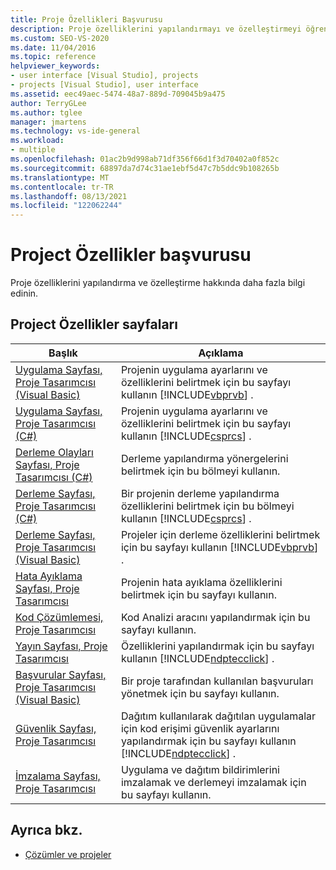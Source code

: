 ```yaml
---
title: Proje Özellikleri Başvurusu
description: Proje özelliklerini yapılandırmayı ve özelleştirmeyi öğrenin.
ms.custom: SEO-VS-2020
ms.date: 11/04/2016
ms.topic: reference
helpviewer_keywords:
- user interface [Visual Studio], projects
- projects [Visual Studio], user interface
ms.assetid: eec49aec-5474-48a7-889d-709045b9a475
author: TerryGLee
ms.author: tglee
manager: jmartens
ms.technology: vs-ide-general
ms.workload:
- multiple
ms.openlocfilehash: 01ac2b9d998ab71df356f66d1f3d70402a0f852c
ms.sourcegitcommit: 68897da7d74c31ae1ebf5d47c7b5ddc9b108265b
ms.translationtype: MT
ms.contentlocale: tr-TR
ms.lasthandoff: 08/13/2021
ms.locfileid: "122062244"
---
```

# <a name="project-properties-reference"></a>Project Özellikler başvurusu

Proje özelliklerini yapılandırma ve özelleştirme hakkında daha fazla bilgi edinin.

## <a name="project-properties-pages"></a>Project Özellikler sayfaları

| Başlık | Açıklama |
| - | - |
| [Uygulama Sayfası, Proje Tasarımcısı (Visual Basic)](../../ide/reference/application-page-project-designer-visual-basic.md) | Projenin uygulama ayarlarını ve özelliklerini belirtmek için bu sayfayı kullanın [!INCLUDE[vbprvb](../../code-quality/includes/vbprvb_md.md)] . |
| [Uygulama Sayfası, Proje Tasarımcısı (C#)](../../ide/reference/application-page-project-designer-csharp.md) | Projenin uygulama ayarlarını ve özelliklerini belirtmek için bu sayfayı kullanın [!INCLUDE[csprcs](../../data-tools/includes/csprcs_md.md)] . |
| [Derleme Olayları Sayfası, Proje Tasarımcısı (C#)](../../ide/reference/build-events-page-project-designer-csharp.md) | Derleme yapılandırma yönergelerini belirtmek için bu bölmeyi kullanın. |
| [Derleme Sayfası, Proje Tasarımcısı (C#)](../../ide/reference/build-page-project-designer-csharp.md) | Bir projenin derleme yapılandırma özelliklerini belirtmek için bu bölmeyi kullanın [!INCLUDE[csprcs](../../data-tools/includes/csprcs_md.md)] . |
| [Derleme Sayfası, Proje Tasarımcısı (Visual Basic)](../../ide/reference/compile-page-project-designer-visual-basic.md) | Projeler için derleme özelliklerini belirtmek için bu sayfayı kullanın [!INCLUDE[vbprvb](../../code-quality/includes/vbprvb_md.md)] . |
| [Hata Ayıklama Sayfası, Proje Tasarımcısı](../../ide/reference/debug-page-project-designer.md) | Projenin hata ayıklama özelliklerini belirtmek için bu sayfayı kullanın. |
| [Kod Çözümlemesi, Proje Tasarımcısı](../../ide/reference/code-analysis-project-designer.md) | Kod Analizi aracını yapılandırmak için bu sayfayı kullanın. |
| [Yayın Sayfası, Proje Tasarımcısı](../../ide/reference/publish-page-project-designer.md) | Özelliklerini yapılandırmak için bu sayfayı kullanın [!INCLUDE[ndptecclick](../../deployment/includes/ndptecclick_md.md)] . |
| [Başvurular Sayfası, Proje Tasarımcısı (Visual Basic)](../../ide/reference/references-page-project-designer-visual-basic.md) | Bir proje tarafından kullanılan başvuruları yönetmek için bu sayfayı kullanın. |
| [Güvenlik Sayfası, Proje Tasarımcısı](../../ide/reference/security-page-project-designer.md) | Dağıtım kullanılarak dağıtılan uygulamalar için kod erişimi güvenlik ayarlarını yapılandırmak için bu sayfayı kullanın [!INCLUDE[ndptecclick](../../deployment/includes/ndptecclick_md.md)] . |
| [İmzalama Sayfası, Proje Tasarımcısı](../../ide/reference/signing-page-project-designer.md) | Uygulama ve dağıtım bildirimlerini imzalamak ve derlemeyi imzalamak için bu sayfayı kullanın. |

## <a name="see-also"></a>Ayrıca bkz.

- [Çözümler ve projeler](../../ide/solutions-and-projects-in-visual-studio.md)
